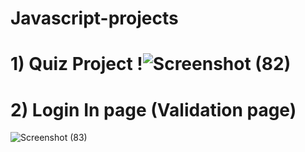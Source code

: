 # Javascript-projects

# 1) Quiz Project !![Screenshot (82)](https://user-images.githubusercontent.com/88532722/224705462-38fa5bc3-c19a-4a56-a6bb-15465f38a6d8.png)
# 2) Login In page (Validation page)
![Screenshot (83)](https://user-images.githubusercontent.com/88532722/224712603-d68cd4a7-108e-4c09-bed9-4b9676c0833e.png)

